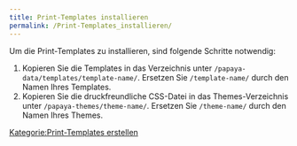 ```yaml
---
title: Print-Templates installieren
permalink: /Print-Templates_installieren/
---
```


Um die Print-Templates zu installieren, sind folgende Schritte notwendig:

1.  Kopieren Sie die Templates in das Verzeichnis unter `/papaya-data/templates/template-name/`. Ersetzen Sie `/template-name/` durch den Namen Ihres Templates.
2.  Kopieren Sie die druckfreundliche CSS-Datei in das Themes-Verzeichnis unter `/papaya-themes/theme-name/`. Ersetzen Sie `/theme-name/` durch den Namen Ihres Themes.

[Kategorie:Print-Templates erstellen](export_de/Kategorie:Print-Templates_erstellen.md)
